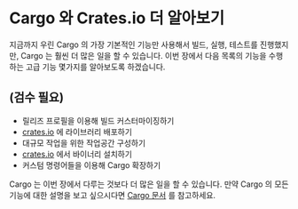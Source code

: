 # Cargo 와 Crates.io 더 알아보기

지금까지 우린 Cargo 의 가장 기본적인 기능만 사용해서 빌드, 실행, 테스트를
진행했지만, Cargo 는 훨씬 더 많은 일을 할 수 있습니다. 이번 장에서 다음
목록의 기능을 수행하는 고급 기능 몇가지를 알아보도록 하겠습니다.

## (검수 필요)

* 릴리즈 프로필을 이용해 빌드 커스터마이징하기
* [crates.io](https://crates.io)<!-- ignore --> 에 라이브러리 배포하기
* 대규모 작업을 위한 작업공간 구성하기
* [crates.io](https://crates.io)<!-- ignore --> 에서 바이너리 설치하기
* 커스텀 명령어들을 이용해 Cargo 확장하기

Cargo 는 이번 장에서 다루는 것보다 더 많은 일을 할 수 있습니다.
만약 Cargo 의 모든 기능에 대한 설명을 보고 싶으시다면
[Cargo 문서](https://doc.rust-lang.org/cargo/) 를 참고하세요.
